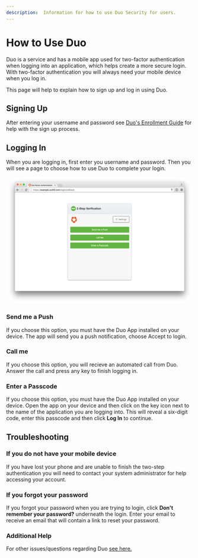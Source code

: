 ```yaml
---
description:  Information for how to use Duo Security for users.
---
```


# How to Use Duo

Duo is a service and has a mobile app used for two-factor authentication when logging into an application, which helps create a more secure login.  With two-factor authentication you will always need your mobile device when you log in.

This page will help to explain how to sign up and log in using Duo.

## Signing Up

After entering your username and password see [Duo's Enrollment Guide](https://guide.duo.com/enrollment) for help with the sign up process.

## Logging In

When you are logging in, first enter you username and password. Then you will see a page to choose how to use Duo to complete your login.

![](/media/articles/mfa/duo-login.png)

### Send me a Push
If you choose this option, you must have the Duo App installed on your device. The app will send you a push notification, choose Accept to login.

### Call me
If you choose this option, you will recieve an automated call from Duo. Answer the call and press any key to finish logging in.

### Enter a Passcode
If you choose this option, you must have the Duo App installed on your device. Open the app on your device and then click on the key icon next to the name of the application you are logging into. This will reveal a six-digit code, enter this passcode and then click **Log In** to continue.

## Troubleshooting

### If you do not have your mobile device

If you have lost your phone and are unable to finish the two-step authentication you will need to contact your system administrator for help accessing your account.

### If you forgot your password

If you forgot your password when you are trying to login, click **Don't remember your password?** underneath the login. Enter your email to receive an email that will contain a link to reset your password.

### Additional Help

For other issues/questions regarding Duo [see here.](https://guide.duo.com) 


